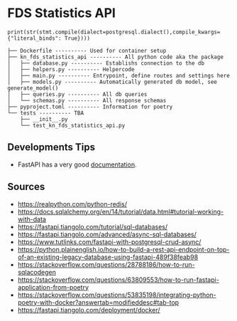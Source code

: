 
# FDS Statistics API

```
print(str(stmt.compile(dialect=postgresql.dialect(),compile_kwargs={"literal_binds": True})))
```

```
├── Dockerfile ---------- Used for container setup
├── kn_fds_statistics_api ---------- All python code aka the package
│   ├── database.py ---------- Establishs connection to the db
│   ├── helpers.py ---------- Helpercode
│   ├── main.py ---------- Entrypoint, define routes and settings here
│   ├── models.py ---------- Automatically generated db model, see generate_model()
│   ├── queries.py ---------- All db queries
│   └── schemas.py ---------- All response schemas
├── pyproject.toml ---------- Information for poetry
└── tests ---------- TBA
    ├── __init__.py
    └── test_kn_fds_statistics_api.py
```

## Developments Tips
- FastAPI has a very good [documentation](https://fastapi.tiangolo.com/). 
 

## Sources
- https://realpython.com/python-redis/
- https://docs.sqlalchemy.org/en/14/tutorial/data.html#tutorial-working-with-data
- https://fastapi.tiangolo.com/tutorial/sql-databases/
- https://fastapi.tiangolo.com/advanced/async-sql-databases/
- https://www.tutlinks.com/fastapi-with-postgresql-crud-async/
- https://python.plainenglish.io/how-to-build-a-rest-api-endpoint-on-top-of-an-existing-legacy-database-using-fastapi-489f38feab98
- https://stackoverflow.com/questions/28788186/how-to-run-sqlacodegen
- https://stackoverflow.com/questions/63809553/how-to-run-fastapi-application-from-poetry
- https://stackoverflow.com/questions/53835198/integrating-python-poetry-with-docker?answertab=modifieddesc#tab-top
- https://fastapi.tiangolo.com/deployment/docker/
